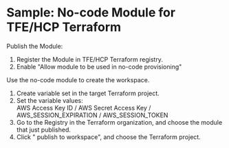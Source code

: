 # Sample: No-code Module for TFE/HCP Terraform

 Publish the Module:
 1. Register the Module in TFE/HCP Terraform registry.
 2. Enable "Allow module to be used in no-code provisioning"

 Use the no-code module to create the workspace. 
 1. Create variable set in the target Terraform project.
 2. Set the variable values:   
    AWS Access Key ID /
    AWS Secret Access Key /
    AWS_SESSION_EXPIRATION /
    AWS_SESSION_TOKEN
 3. Go to the Registry in the Terraform organization, and choose the module that just published.
 4. Click " publish to workspace", and choose the Terraform project. 
